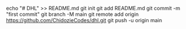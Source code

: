 echo "# DHL" >> README.md
git init
git add README.md
git commit -m "first commit"
git branch -M main
git remote add origin https://github.com/ChidozieCodes/dhl.git
git push -u origin main
